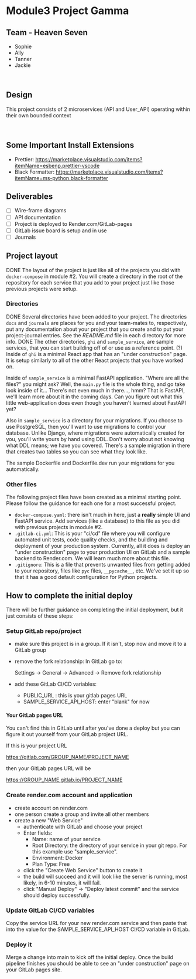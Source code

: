 # Module3 Project Gamma

## Team - Heaven Seven 

* Sophie
* Ally
* Tanner
* Jackie

<p>&nbsp;</p>

## Design 
This project consists of 2 microservices (API and User_API) operating within their own bounded context

<p>&nbsp;</p>

## Some Important Install Extensions

* Prettier: <https://marketplace.visualstudio.com/items?itemName=esbenp.prettier-vscode>
* Black Formatter: <https://marketplace.visualstudio.com/items?itemName=ms-python.black-formatter>

## Deliverables

* [ ] Wire-frame diagrams
* [ ] API documentation
* [ ] Project is deployed to Render.com/GitLab-pages
* [ ] GitLab issue board is setup and in use
* [ ] Journals

## Project layout
DONE
The layout of the project is just like all of the projects
you did with `docker-compose` in module #2. You will create
a directory in the root of the repository for each service
that you add to your project just like those previous
projects were setup.

### Directories
DONE
Several directories have been added to your project. The
directories `docs` and `journals` are places for you and
your team-mates to, respectively, put any documentation
about your project that you create and to put your
project-journal entries. See the _README.md_ file in each
directory for more info.
DONE
The other directories, `ghi` and `sample_service`, are
sample services, that you can start building off of or use
as a reference point.
(?)
Inside of `ghi` is a minimal React app that has an "under
construction" page. It is setup similarly to all of the
other React projects that you have worked on.

Inside of `sample_service` is a minimal FastAPI application.
"Where are all the files?" you might ask? Well, the
`main.py` file is the whole thing, and go take look inside
of it... There's not even much in there..., hmm? That is
FastAPI, we'll learn more about it in the coming days. Can
you figure out what this little web-application does even
though you haven't learned about FastAPI yet?

Also in `sample_service` is a directory for your migrations.
If you choose to use PostgreSQL, then you'll want to use
migrations to control your database. Unlike Django, where
migrations were automatically created for you, you'll write
yours by hand using DDL. Don't worry about not knowing what
DDL means; we have you covered. There's a sample migration
in there that creates two tables so you can see what they
look like.

The sample Dockerfile and Dockerfile.dev run your migrations
for you automatically.

### Other files

The following project files have been created as a minimal
starting point. Please follow the guidance for each one for
a most successful project.

* `docker-compose.yaml`: there isn't much in here, just a
  **really** simple UI and FastAPI service. Add services
  (like a database) to this file as you did with previous
  projects in module #2.
* `.gitlab-ci.yml`: This is your "ci/cd" file where you will
  configure automated unit tests, code quality checks, and
  the building and deployment of your production system.
  Currently, all it does is deploy an "under construction"
  page to your production UI on GitLab and a sample backend
  to Render.com. We will learn much more about this file.
* `.gitignore`: This is a file that prevents unwanted files
  from getting added to your repository, files like
  `pyc` files, `__pycache__`, etc. We've set it up so that
  it has a good default configuration for Python projects.

## How to complete the initial deploy

There will be further guidance on completing the initial
deployment, but it just consists of these steps:

### Setup GitLab repo/project

* make sure this project is in a group. If it isn't, stop
  now and move it to a GitLab group
* remove the fork relationship: In GitLab go to:
  
  Settings -> General -> Advanced -> Remove fork relationship

* add these GitLab CI/CD variables:
  * PUBLIC_URL : this is your gitlab pages URL
  * SAMPLE_SERVICE_API_HOST: enter "blank" for now

#### Your GitLab pages URL

You can't find this in GitLab until after you've done a deploy
but you can figure it out yourself from your GitLab project URL.

If this is your project URL

https://gitlab.com/GROUP_NAME/PROJECT_NAME

then your GitLab pages URL will be

https://GROUP_NAME.gitlab.io/PROJECT_NAME

### Create render.com account and application

* create account on render.com
* one person create a group and invite all other members
* create a new "Web Service"
  * authenticate with GitLab and choose your project
  * Enter fields:
    * Name: name of your service
    * Root Directory: the directory of your service in your git repo.
      For this example use "sample_service".
    * Environment: Docker
    * Plan Type: Free
  * click the "Create Web Service" button to create it
  * the build will succeed and it will look like the server is running,
    most likely, in 6-10 minutes, it will fail.
  * click "Manual Deploy" -> "Deploy latest commit" and the service
    should deploy successfully.

### Update GitLab CI/CD variables

Copy the service URL for your new render.com service and then paste
that into the value for the SAMPLE_SERVICE_API_HOST CI/CD variable
in GitLab.

### Deploy it

Merge a change into main to kick off the initial deploy. Once the build pipeline
finishes you should be able to see an "under construction" page on your GitLab
pages site.
